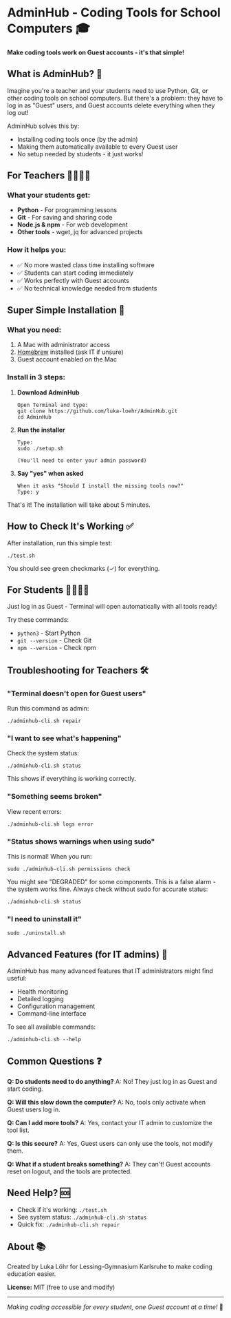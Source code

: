 # AdminHub - Coding Tools for School Computers 🎓

**Make coding tools work on Guest accounts - it's that simple!**

## What is AdminHub? 🤔

Imagine you're a teacher and your students need to use Python, Git, or other coding tools on school computers. But there's a problem: they have to log in as "Guest" users, and Guest accounts delete everything when they log out!

AdminHub solves this by:
- Installing coding tools once (by the admin)
- Making them automatically available to every Guest user
- No setup needed by students - it just works!

## For Teachers 👩‍🏫👨‍🏫

### What your students get:
- **Python** - For programming lessons
- **Git** - For saving and sharing code
- **Node.js & npm** - For web development
- **Other tools** - wget, jq for advanced projects

### How it helps you:
- ✅ No more wasted class time installing software
- ✅ Students can start coding immediately
- ✅ Works perfectly with Guest accounts
- ✅ No technical knowledge needed from students

## Super Simple Installation 🚀

### What you need:
1. A Mac with administrator access
2. [Homebrew](https://brew.sh) installed (ask IT if unsure)
3. Guest account enabled on the Mac

### Install in 3 steps:

1. **Download AdminHub**
   ```
   Open Terminal and type:
   git clone https://github.com/luka-loehr/AdminHub.git
   cd AdminHub
   ```

2. **Run the installer**
   ```
   Type:
   sudo ./setup.sh
   
   (You'll need to enter your admin password)
   ```

3. **Say "yes" when asked**
   ```
   When it asks "Should I install the missing tools now?"
   Type: y
   ```

That's it! The installation will take about 5 minutes.

## How to Check It's Working ✅

After installation, run this simple test:
```
./test.sh
```

You should see green checkmarks (✓) for everything.

## For Students 👨‍🎓👩‍🎓

Just log in as Guest - Terminal will open automatically with all tools ready!

Try these commands:
- `python3` - Start Python
- `git --version` - Check Git
- `npm --version` - Check npm

## Troubleshooting for Teachers 🛠️

### "Terminal doesn't open for Guest users"
Run this command as admin:
```
./adminhub-cli.sh repair
```

### "I want to see what's happening"
Check the system status:
```
./adminhub-cli.sh status
```
This shows if everything is working correctly.

### "Something seems broken"
View recent errors:
```
./adminhub-cli.sh logs error
```

### "Status shows warnings when using sudo"
This is normal! When you run:
```
sudo ./adminhub-cli.sh permissions check
```
You might see "DEGRADED" for some components. This is a false alarm - the system works fine. Always check without sudo for accurate status:
```
./adminhub-cli.sh status
```

### "I need to uninstall it"
```
sudo ./uninstall.sh
```

## Advanced Features (for IT admins) 🔧

AdminHub has many advanced features that IT administrators might find useful:
- Health monitoring
- Detailed logging
- Configuration management
- Command-line interface

To see all available commands:
```
./adminhub-cli.sh --help
```

## Common Questions ❓

**Q: Do students need to do anything?**
A: No! They just log in as Guest and start coding.

**Q: Will this slow down the computer?**
A: No, tools only activate when Guest users log in.

**Q: Can I add more tools?**
A: Yes, contact your IT admin to customize the tool list.

**Q: Is this secure?**
A: Yes, Guest users can only use the tools, not modify them.

**Q: What if a student breaks something?**
A: They can't! Guest accounts reset on logout, and the tools are protected.

## Need Help? 🆘

- Check if it's working: `./test.sh`
- See system status: `./adminhub-cli.sh status`
- Quick fix: `./adminhub-cli.sh repair`

## About 📚

Created by Luka Löhr for Lessing-Gymnasium Karlsruhe to make coding education easier.

**License:** MIT (free to use and modify)

---

*Making coding accessible for every student, one Guest account at a time!* 🚀